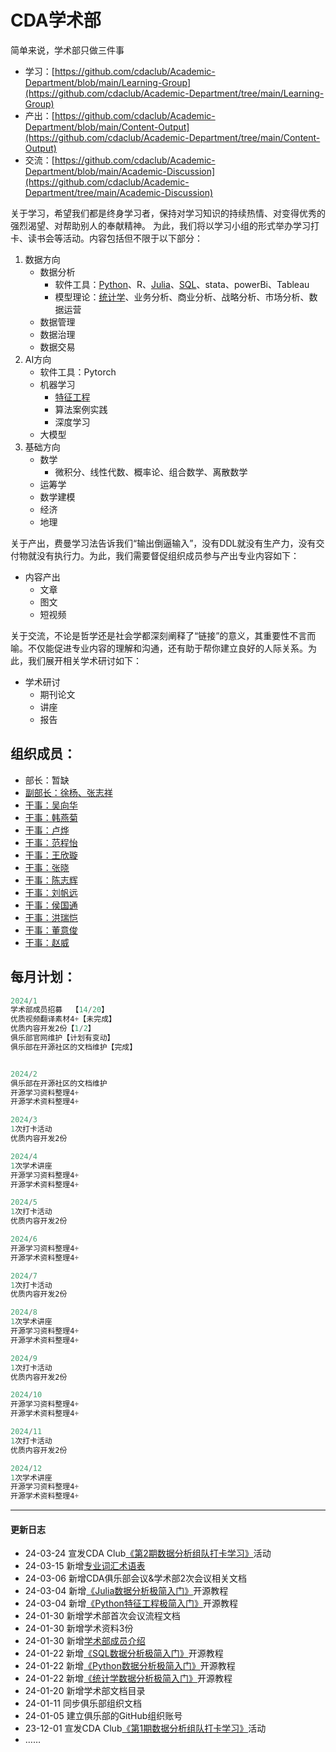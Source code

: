 # CDA学术部

简单来说，学术部只做三件事

- 学习：[https://github.com/cdaclub/Academic-Department/blob/main/Learning-Group](https://github.com/cdaclub/Academic-Department/tree/main/Learning-Group)
- 产出：[https://github.com/cdaclub/Academic-Department/blob/main/Content-Output](https://github.com/cdaclub/Academic-Department/tree/main/Content-Output)
- 交流：[https://github.com/cdaclub/Academic-Department/blob/main/Academic-Discussion](https://github.com/cdaclub/Academic-Department/tree/main/Academic-Discussion)

关于学习，希望我们都是终身学习者，保持对学习知识的持续热情、对变得优秀的强烈渴望、对帮助别人的奉献精神。
为此，我们将以学习小组的形式举办学习打卡、读书会等活动。内容包括但不限于以下部分：
1. 数据方向
   - 数据分析
		- 软件工具：[Python](https://github.com/cdaclub/Academic-Department/tree/main/Learning-Group/Python%E6%95%B0%E6%8D%AE%E5%88%86%E6%9E%90%E6%9E%81%E7%AE%80%E5%85%A5%E9%97%A8)、R、[Julia](https://github.com/cdaclub/Academic-Department/tree/main/Learning-Group)、[SQL](https://github.com/cdaclub/Academic-Department/tree/main/Learning-Group/SQL%E6%95%B0%E6%8D%AE%E5%88%86%E6%9E%90%E5%B8%88%E6%9E%81%E7%AE%80%E5%85%A5%E9%97%A8)、stata、powerBi、Tableau
		- 模型理论：[统计学](https://github.com/cdaclub/Academic-Department/tree/main/Learning-Group/Python%E7%BB%9F%E8%AE%A1%E5%AD%A6%E6%9E%81%E7%AE%80%E5%85%A5%E9%97%A8)、业务分析、商业分析、战略分析、市场分析、数据运营
	- 数据管理
    - 数据治理
    - 数据交易
2. AI方向
   - 软件工具：Pytorch
   - 机器学习
		- [特征工程](https://github.com/cdaclub/Academic-Department/tree/main/Learning-Group/Python%E7%89%B9%E5%BE%81%E5%B7%A5%E7%A8%8B%E6%9E%81%E7%AE%80%E5%85%A5%E9%97%A8)
		- 算法案例实践
	 - 深度学习
   - 大模型
3. 基础方向
	- 数学
		- 微积分、线性代数、概率论、组合数学、离散数学
	- 运筹学
	- 数学建模
	- 经济
	- 地理

关于产出，费曼学习法告诉我们“输出倒逼输入”，没有DDL就没有生产力，没有交付物就没有执行力。为此，我们需要督促组织成员参与产出专业内容如下：
- 内容产出
  - 文章
  - 图文
  - 短视频


关于交流，不论是哲学还是社会学都深刻阐释了“链接”的意义，其重要性不言而喻。不仅能促进专业内容的理解和沟通，还有助于帮你建立良好的人际关系。为此，我们展开相关学术研讨如下：

- 学术研讨
	- 期刊论文
	- 讲座
	- 报告

## 组织成员：
- 部长：暂缺
- [副部长：徐杨、张志祥](https://github.com/cdaclub/Academic-Department/blob/main/work_documents/%E6%88%90%E5%91%98%E7%AE%80%E4%BB%8B.md)
- [干事：吴向华](https://github.com/cdaclub/Academic-Department/blob/main/work_documents/%E6%88%90%E5%91%98%E7%AE%80%E4%BB%8B.md)
- [干事：韩燕菊](https://github.com/cdaclub/Academic-Department/blob/main/work_documents/%E6%88%90%E5%91%98%E7%AE%80%E4%BB%8B.md)
- [干事：卢烨](https://github.com/cdaclub/Academic-Department/blob/main/work_documents/%E6%88%90%E5%91%98%E7%AE%80%E4%BB%8B.md)
- [干事：范程怡](https://github.com/cdaclub/Academic-Department/blob/main/work_documents/%E6%88%90%E5%91%98%E7%AE%80%E4%BB%8B.md)
- [干事：王欣璇](https://github.com/cdaclub/Academic-Department/blob/main/work_documents/%E6%88%90%E5%91%98%E7%AE%80%E4%BB%8B.md)
- [干事：张晓](https://github.com/cdaclub/Academic-Department/blob/main/work_documents/%E6%88%90%E5%91%98%E7%AE%80%E4%BB%8B.md)
- [干事：陈志辉](https://github.com/cdaclub/Academic-Department/blob/main/work_documents/%E6%88%90%E5%91%98%E7%AE%80%E4%BB%8B.md)
- [干事：刘帆远](https://github.com/cdaclub/Academic-Department/blob/main/work_documents/%E6%88%90%E5%91%98%E7%AE%80%E4%BB%8B.md)
- [干事：侯国通](https://github.com/cdaclub/Academic-Department/blob/main/work_documents/%E6%88%90%E5%91%98%E7%AE%80%E4%BB%8B.md)
- [干事：洪瑞恺](https://github.com/cdaclub/Academic-Department/blob/main/work_documents/%E6%88%90%E5%91%98%E7%AE%80%E4%BB%8B.md)
- [干事：董意俊](https://github.com/cdaclub/Academic-Department/blob/main/work_documents/%E6%88%90%E5%91%98%E7%AE%80%E4%BB%8B.md)
- [干事：赵威](https://github.com/cdaclub/Academic-Department/blob/main/work_documents/%E6%88%90%E5%91%98%E7%AE%80%E4%BB%8B.md)

## 每月计划：
```sql
2024/1
学术部成员招募  【14/20】
优质视频翻译素材4+【未完成】
优质内容开发2份【1/2】
俱乐部官网维护【计划有变动】
俱乐部在开源社区的文档维护【完成】


2024/2
俱乐部在开源社区的文档维护
开源学习资料整理4+
开源学术资料整理4+

2024/3
1次打卡活动
优质内容开发2份

2024/4
1次学术讲座
开源学习资料整理4+
开源学术资料整理4+

2024/5
1次打卡活动
优质内容开发2份

2024/6
开源学习资料整理4+
开源学术资料整理4+

2024/7
1次打卡活动
优质内容开发2份

2024/8
1次学术讲座
开源学习资料整理4+
开源学术资料整理4+

2024/9
1次打卡活动
优质内容开发2份

2024/10
开源学习资料整理4+
开源学术资料整理4+

2024/11
1次打卡活动
优质内容开发2份

2024/12
1次学术讲座
开源学习资料整理4+
开源学术资料整理4+
```
---
#### 更新日志
- 24-03-24 宣发CDA Club[《第2期数据分析组队打卡学习》](https://github.com/cdaclub/Academic-Department/blob/main/Learning-Group/CDA_Club_Phase2_Data_Analysis_Team_Pin-in_Learning_Activities.md)活动
- 24-03-15 新增[专业词汇术语表](https://www.aminer.cn/ml_taxonomy)
- 24-03-06 新增CDA俱乐部会议&学术部2次会议相关文档
- 24-03-04 新增[《Julia数据分析极简入门》](https://github.com/cdaclub/Academic-Department/tree/main/Learning-Group//Julia%E6%95%B0%E6%8D%AE%E5%88%86%E6%9E%90%E6%9E%81%E7%AE%80%E5%85%A5%E9%97%A8)开源教程
- 24-03-04 新增[《Python特征工程极简入门》](https://github.com/cdaclub/Academic-Department/tree/main/Learning-Group/Python%E7%89%B9%E5%BE%81%E5%B7%A5%E7%A8%8B%E6%9E%81%E7%AE%80%E5%85%A5%E9%97%A8)开源教程
- 24-01-30 新增学术部首次会议流程文档
- 24-01-30 新增学术资料3份
- 24-01-30 新增[学术部成员介绍](https://github.com/cdaclub/Academic-Department/blob/main/work_documents/%E6%88%90%E5%91%98%E7%AE%80%E4%BB%8B.md)
- 24-01-22 新增[《SQL数据分析极简入门》](https://github.com/cdaclub/Academic-Department/tree/main/Learning-Group/SQL%E6%95%B0%E6%8D%AE%E5%88%86%E6%9E%90%E5%B8%88%E6%9E%81%E7%AE%80%E5%85%A5%E9%97%A8)开源教程
- 24-01-22 新增[《Python数据分析极简入门》](https://github.com/cdaclub/Academic-Department/tree/main/Learning-Group/Python%E6%95%B0%E6%8D%AE%E5%88%86%E6%9E%90%E6%9E%81%E7%AE%80%E5%85%A5%E9%97%A8)开源教程
- 24-01-22 新增[《统计学数据分析极简入门》](https://github.com/cdaclub/Academic-Department/tree/main/Learning-Group/Python%E7%BB%9F%E8%AE%A1%E5%AD%A6%E6%9E%81%E7%AE%80%E5%85%A5%E9%97%A8)开源教程
- 24-01-20 新增学术部文档目录
- 24-01-11 同步俱乐部组织文档
- 24-01-05 建立俱乐部的GitHub组织账号
- 23-12-01 宣发CDA Club[《第1期数据分析组队打卡学习》](https://github.com/cdaclub/Academic-Department/blob/main/Learning-Group/CDA_Club_Phase1_Data_Analysis_Team_Pin-in_Learning_Activities.md)活动
- ……
```
